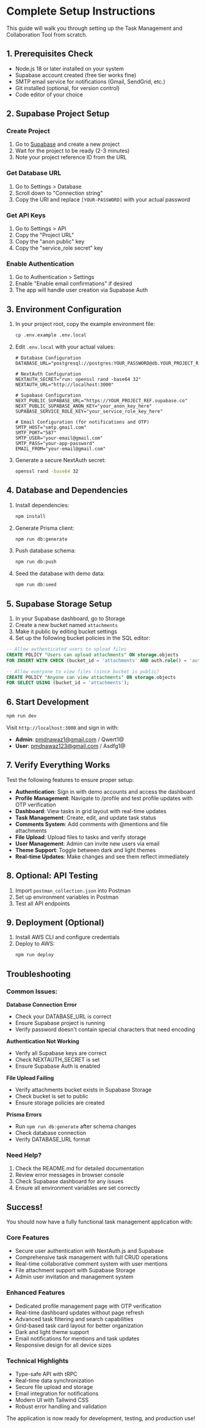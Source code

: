 # Complete Setup Instructions

This guide will walk you through setting up the Task Management and Collaboration Tool from scratch.

## 1. Prerequisites Check
- Node.js 18 or later installed on your system
- Supabase account created (free tier works fine)
- SMTP email service for notifications (Gmail, SendGrid, etc.)
- Git installed (optional, for version control)
- Code editor of your choice

## 2. Supabase Project Setup

### Create Project
1. Go to [Supabase](https://supabase.com) and create a new project
2. Wait for the project to be ready (2-3 minutes)
3. Note your project reference ID from the URL

### Get Database URL
1. Go to Settings > Database
2. Scroll down to "Connection string"
3. Copy the URI and replace `[YOUR-PASSWORD]` with your actual password

### Get API Keys
1. Go to Settings > API
2. Copy the "Project URL"
3. Copy the "anon public" key
4. Copy the "service_role secret" key

### Enable Authentication
1. Go to Authentication > Settings
2. Enable "Enable email confirmations" if desired
3. The app will handle user creation via Supabase Auth

## 3. Environment Configuration

1. In your project root, copy the example environment file:
   ```bash
   cp .env.example .env.local
   ```

2. Edit `.env.local` with your actual values:
   ```env
   # Database Configuration
   DATABASE_URL="postgresql://postgres:YOUR_PASSWORD@db.YOUR_PROJECT_REF.supabase.co:5432/postgres"
   
   # NextAuth Configuration
   NEXTAUTH_SECRET="run: openssl rand -base64 32"
   NEXTAUTH_URL="http://localhost:3000"
   
   # Supabase Configuration
   NEXT_PUBLIC_SUPABASE_URL="https://YOUR_PROJECT_REF.supabase.co"
   NEXT_PUBLIC_SUPABASE_ANON_KEY="your_anon_key_here"
   SUPABASE_SERVICE_ROLE_KEY="your_service_role_key_here"
   
   # Email Configuration (for notifications and OTP)
   SMTP_HOST="smtp.gmail.com"
   SMTP_PORT="587"
   SMTP_USER="your-email@gmail.com"
   SMTP_PASS="your-app-password"
   EMAIL_FROM="your-email@gmail.com"
   ```

3. Generate a secure NextAuth secret:
   ```bash
   openssl rand -base64 32
   ```

## 4. Database and Dependencies

1. Install dependencies:
   ```bash
   npm install
   ```

2. Generate Prisma client:
   ```bash
   npm run db:generate
   ```

3. Push database schema:
   ```bash
   npm run db:push
   ```

4. Seed the database with demo data:
   ```bash
   npm run db:seed
   ```

## 5. Supabase Storage Setup

1. In your Supabase dashboard, go to Storage
2. Create a new bucket named `attachments`
3. Make it public by editing bucket settings
4. Set up the following bucket policies in the SQL editor:

```sql
-- Allow authenticated users to upload files
CREATE POLICY "Users can upload attachments" ON storage.objects
FOR INSERT WITH CHECK (bucket_id = 'attachments' AND auth.role() = 'authenticated');

-- Allow everyone to view files (since bucket is public)
CREATE POLICY "Anyone can view attachments" ON storage.objects
FOR SELECT USING (bucket_id = 'attachments');
```

## 6. Start Development

```bash
npm run dev
```

Visit `http://localhost:3000` and sign in with:
- **Admin**: pmdnawaz1@gmail.com / Qwert1@
- **User**: pmdnawaz123@gmail.com / Asdfg1@

## 7. Verify Everything Works

Test the following features to ensure proper setup:

- **Authentication**: Sign in with demo accounts and access the dashboard
- **Profile Management**: Navigate to /profile and test profile updates with OTP verification
- **Dashboard**: View tasks in grid layout with real-time updates
- **Task Management**: Create, edit, and update task status
- **Comments System**: Add comments with @mentions and file attachments
- **File Upload**: Upload files to tasks and verify storage
- **User Management**: Admin can invite new users via email
- **Theme Support**: Toggle between dark and light themes
- **Real-time Updates**: Make changes and see them reflect immediately

## 8. Optional: API Testing

1. Import `postman_collection.json` into Postman
2. Set up environment variables in Postman
3. Test all API endpoints

## 9. Deployment (Optional)

1. Install AWS CLI and configure credentials
2. Deploy to AWS:
   ```bash
   npm run deploy
   ```

## Troubleshooting

### Common Issues:

**Database Connection Error**
- Check your DATABASE_URL is correct
- Ensure Supabase project is running
- Verify password doesn't contain special characters that need encoding

**Authentication Not Working**
- Verify all Supabase keys are correct
- Check NEXTAUTH_SECRET is set
- Ensure Supabase Auth is enabled

**File Upload Failing**
- Verify attachments bucket exists in Supabase Storage
- Check bucket is set to public
- Ensure storage policies are created

**Prisma Errors**
- Run `npm run db:generate` after schema changes
- Check database connection
- Verify DATABASE_URL format

### Need Help?

1. Check the README.md for detailed documentation
2. Review error messages in browser console
3. Check Supabase dashboard for any issues
4. Ensure all environment variables are set correctly

## Success!

You should now have a fully functional task management application with:

### Core Features
- Secure user authentication with NextAuth.js and Supabase
- Comprehensive task management with full CRUD operations
- Real-time collaborative comment system with user mentions
- File attachment support with Supabase Storage
- Admin user invitation and management system

### Enhanced Features
- Dedicated profile management page with OTP verification
- Real-time dashboard updates without page refresh
- Advanced task filtering and search capabilities
- Grid-based task card layout for better organization
- Dark and light theme support
- Email notifications for mentions and task updates
- Responsive design for all device sizes

### Technical Highlights
- Type-safe API with tRPC
- Real-time data synchronization
- Secure file upload and storage
- Email integration for notifications
- Modern UI with Tailwind CSS
- Robust error handling and validation

The application is now ready for development, testing, and production use!
